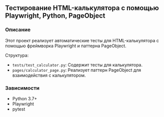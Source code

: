## Тестирование HTML-калькулятора с помощью Playwright, Python, PageObject
### Описание

Этот проект реализует автоматические тесты для HTML-калькулятора с помощью фреймворка Playwright и паттерна PageObject. 

Структура:

* `tests/test_calculator.py`:  Содержит тесты для калькулятора.
* `pages/calculator_page.py`:  Реализует паттерн PageObject для взаимодействия с калькулятором.

### Зависимости

* Python 3.7+
* Playwright
* pytest
